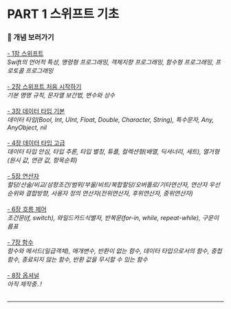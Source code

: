 # PART 1 스위프트 기초
### 📖 개념 보러가기 <br>
[- 1장 스위프트](https://blog.naver.com/lgy0530/222831801403)<br>
*Swift의 언어적 특성, 명령형 프로그래밍, 객체지향 프로그래밍, 함수형 프로그래밍, 프로토콜 프로그래밍*<br><br>
[- 2장 스위프트 처음 시작하기](https://blog.naver.com/lgy0530/222835932536)<br>
*기본 명명 규칙, 문자열 보간법, 변수와 상수*<br><br>
[- 3장 데이터 타입 기본](https://blog.naver.com/lgy0530/222835940361)<br>
*데이터 타입(Bool, Int, UInt, Float, Double, Character, String), 특수문자, Any, AnyObject, nil*<br><br>
[- 4장 데이터 타입 고급](https://blog.naver.com/lgy0530/222836938651)<br>
*데이터 타입 안심, 타입 추론, 타입 별칭, 튜플, 컬렉션형(배열, 딕셔너리, 세트), 열거형(원시 값, 연관 값, 항목순회)*<br><br>
[- 5장 연산자](https://blog.naver.com/lgy0530/222837927634)<br>
*할당/산술/비교/삼항조건/범위/부울/비트/복합할당/오버플로/기타연산자, 연산자 우선순위와 결합방향, 사용자 정의 연산자(전위연산자, 후위연산자, 중위연산자)*<br><br>
[- 6장 흐름 제어](https://blog.naver.com/lgy0530/222838786186)<br>
*조건문(if, switch), 와일드카드식별자, 반복문(for-in, while, repeat-while), 구문이름표*<br><br>
[- 7장 함수](https://blog.naver.com/lgy0530/222839007937)<br>
*함수와 메서드(일급객체), 매개변수, 반환이 없는 함수, 데이터 타입으로서의 함수, 중첩 함수, 종료되지 않는 함수, 반환 값을 무시할 수 있는 함수*<br><br>
[- 8장 옵셔널]()<br>
*아직 제작중..!*<br><br>
***
